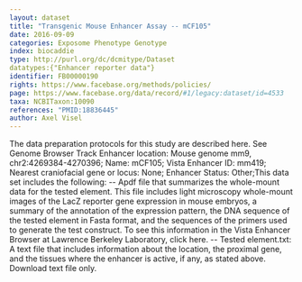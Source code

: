 ```yaml
---
layout: dataset  
title: "Transgenic Mouse Enhancer Assay -- mCF105"  
date: 2016-09-09  
categories: Exposome Phenotype Genotype  
index: biocaddie  
type: http://purl.org/dc/dcmitype/Dataset  
datatypes:{"Enhancer reporter data"}  
identifier: FB00000190  
rights: https://www.facebase.org/methods/policies/  
page: https://www.facebase.org/data/record/#1/legacy:dataset/id=4533  
taxa: NCBITaxon:10090  
references: "PMID:18836445"  
author: Axel Visel
---
```

The data preparation protocols for this study are described here. See Genome Browser Track Enhancer location: Mouse genome mm9, chr2:4269384-4270396; Name: mCF105; Vista Enhancer ID: mm419; Nearest craniofacial gene or locus: None; Enhancer Status: Other;This data set includes the following: -- Apdf file that summarizes the whole-mount data for the tested element. This file includes light microscopy whole-mount images of the LacZ reporter gene expression in mouse embryos, a summary of the annotation of the expression pattern, the DNA sequence of the tested element in Fasta format, and the sequences of the primers used to generate the test construct. To see this information in the Vista Enhancer Browser at Lawrence Berkeley Laboratory, click here. -- Tested element.txt: A text file that includes information about the location, the proximal gene, and the tissues where the enhancer is active, if any, as stated above. Download text file only. 

